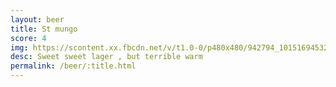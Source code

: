 ```yaml
---
layout: beer
title: St mungo
score: 4
img: https://scontent.xx.fbcdn.net/v/t1.0-0/p480x480/942794_10151694532513745_577368504_n.jpg?oh=e9a03316c3ff8b66e64e419bf283db9a&oe=58D1ACB1
desc: Sweet sweet lager , but terrible warm
permalink: /beer/:title.html
---
```

